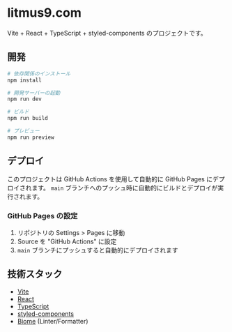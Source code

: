 # litmus9.com

Vite + React + TypeScript + styled-components のプロジェクトです。

## 開発

```bash
# 依存関係のインストール
npm install

# 開発サーバーの起動
npm run dev

# ビルド
npm run build

# プレビュー
npm run preview
```

## デプロイ

このプロジェクトは GitHub Actions を使用して自動的に GitHub Pages にデプロイされます。
`main` ブランチへのプッシュ時に自動的にビルドとデプロイが実行されます。

### GitHub Pages の設定

1. リポジトリの Settings > Pages に移動
2. Source を "GitHub Actions" に設定
3. `main` ブランチにプッシュすると自動的にデプロイされます

## 技術スタック

- [Vite](https://vitejs.dev/)
- [React](https://react.dev/)
- [TypeScript](https://www.typescriptlang.org/)
- [styled-components](https://styled-components.com/)
- [Biome](https://biomejs.dev/) (Linter/Formatter)
